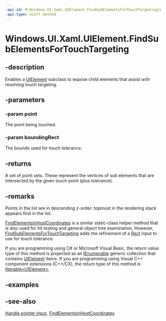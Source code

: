 ```yaml
---
-api-id: M:Windows.UI.Xaml.UIElement.FindSubElementsForTouchTargeting(Windows.Foundation.Point,Windows.Foundation.Rect)
-api-type: winrt method
---
```


<!-- Method syntax
virtual protected Windows.Foundation.Collections.IIterable<Windows.Foundation.Collections.IIterable<Windows.Foundation.Point>> FindSubElementsForTouchTargeting(Windows.Foundation.Point point, Windows.Foundation.Rect boundingRect)
-->

# Windows.UI.Xaml.UIElement.FindSubElementsForTouchTargeting

## -description
Enables a [UIElement](uielement.md) subclass to expose child elements that assist with resolving touch targeting.

## -parameters
### -param point
The point being touched.

### -param boundingRect
The bounds used for touch tolerance.

## -returns
A set of point sets. These represent the vertices of sub elements that are intersected by the given touch point (plus tolerance).

## -remarks
Points in the list are in descending z-order: topmost in the rendering stack appears first in the list.

[FindElementsInHostCoordinates](../windows.ui.xaml.media/visualtreehelper_findelementsinhostcoordinates_1478853318.md) is a similar static-class helper method that is also used for hit testing and general object tree examination. However, [FindSubElementsForTouchTargeting](uielement_findsubelementsfortouchtargeting_2073429826.md) adds the refinement of a [Rect](../windows.foundation/rect.md) input to use for touch tolerance.

If you are programming using C# or Microsoft Visual Basic, the return value type of this method is projected as an [IEnumerable](https://docs.microsoft.com/dotnet/api/system.collections.generic.ienumerable-1) generic collection that contains [UIElement](uielement.md) items. If you are programming using Visual C++ component extensions (C++/CX), the return type of this method is [IIterable&lt;UIElement&gt;](../windows.foundation.collections/iiterable_1.md).

## -examples

## -see-also
[Handle pointer input](https://docs.microsoft.com/windows/uwp/design/input/handle-pointer-input), [FindElementsInHostCoordinates](/uwp/api/windows.ui.xaml.media.visualtreehelper.findelementsinhostcoordinates)